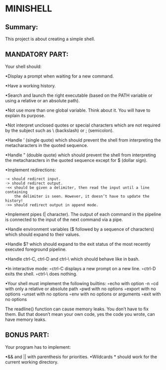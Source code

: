 # MINISHELL

## Summary:
This project is about creating a simple shell.

## MANDATORY PART:

Your shell should:

•Display a prompt when waiting for a new command.

•Have a working history.

•Search and launch the right executable (based on the PATH variable or using a
relative or an absolute path).

•Not use more than one global variable. Think about it. You will have to explain
its purpose.

•Not interpret unclosed quotes or special characters which are not required by
the subject such as \ (backslash) or ; (semicolon).

•Handle ’ (single quote) which should prevent the shell from interpreting the
metacharacters in the quoted sequence.

•Handle " (double quote) which should prevent the shell from interpreting the
metacharacters in the quoted sequence except for $ (dollar sign).

•Implement redirections:

	◦< should redirect input.
	◦> should redirect output.
	◦<< should be given a delimiter, then read the input until a line containing
		the delimiter is seen. However, it doesn’t have to update the history!
	◦>> should redirect output in append mode.

•Implement pipes (| character). The output of each command in the pipeline is
connected to the input of the next command via a pipe.

•Handle environment variables ($ followed by a sequence of characters) which
should expand to their values.

•Handle $? which should expand to the exit status of the most recently executed
foreground pipeline.

•Handle ctrl-C, ctrl-D and ctrl-\ which should behave like in bash.

•In interactive mode:
	◦ctrl-C displays a new prompt on a new line.
	◦ctrl-D exits the shell.
	◦ctrl-\ does nothing.

•Your shell must implement the following builtins:
	◦echo with option -n
	◦cd with only a relative or absolute path
	◦pwd with no options
	◦export with no options
	◦unset with no options
	◦env with no options or arguments
	◦exit with no options

The readline() function can cause memory leaks. You don’t have to fix them. But
that doesn’t mean your own code, yes the code you wrote, can have memory
leaks.

## BONUS PART:

Your program has to implement:

•&& and || with parenthesis for priorities.
•Wildcards * should work for the current working directory.
